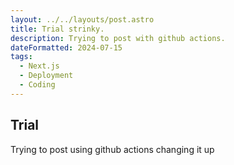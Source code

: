 ```yaml
---
layout: ../../layouts/post.astro
title: Trial strinky.
description: Trying to post with github actions.
dateFormatted: 2024-07-15
tags:
  - Next.js
  - Deployment
  - Coding
---
```


## Trial

Trying to post using github actions
changing it up
